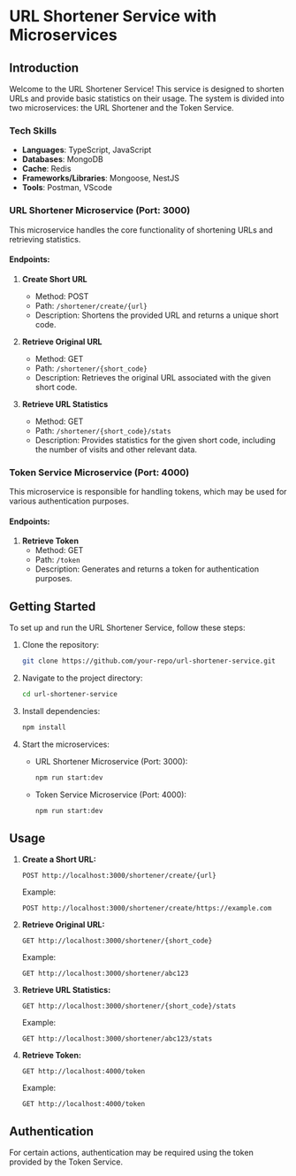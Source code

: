 # URL Shortener Service with Microservices

## Introduction

Welcome to the URL Shortener Service! This service is designed to shorten URLs and provide basic statistics on their usage. The system is divided into two microservices: the URL Shortener and the Token Service.

### Tech Skills
- **Languages**: TypeScript, JavaScript
- **Databases**: MongoDB
- **Cache**: Redis
- **Frameworks/Libraries**: Mongoose, NestJS
- **Tools**: Postman, VScode

### URL Shortener Microservice (Port: 3000)

This microservice handles the core functionality of shortening URLs and retrieving statistics.

#### Endpoints:

1. **Create Short URL**
   - Method: POST
   - Path: `/shortener/create/{url}`
   - Description: Shortens the provided URL and returns a unique short code.

2. **Retrieve Original URL**
   - Method: GET
   - Path: `/shortener/{short_code}`
   - Description: Retrieves the original URL associated with the given short code.

3. **Retrieve URL Statistics**
   - Method: GET
   - Path: `/shortener/{short_code}/stats`
   - Description: Provides statistics for the given short code, including the number of visits and other relevant data.

### Token Service Microservice (Port: 4000)

This microservice is responsible for handling tokens, which may be used for various authentication purposes.

#### Endpoints:

1. **Retrieve Token**
   - Method: GET
   - Path: `/token`
   - Description: Generates and returns a token for authentication purposes.

## Getting Started

To set up and run the URL Shortener Service, follow these steps:

1. Clone the repository:

   ```bash
   git clone https://github.com/your-repo/url-shortener-service.git
   ```

2. Navigate to the project directory:

   ```bash
   cd url-shortener-service
   ```

3. Install dependencies:

   ```bash
   npm install
   ```

4. Start the microservices:

   - URL Shortener Microservice (Port: 3000):

     ```bash
     npm run start:dev
     ```

   - Token Service Microservice (Port: 4000):

     ```bash
     npm run start:dev
     ```

## Usage

1. **Create a Short URL:**

   ```http
   POST http://localhost:3000/shortener/create/{url}
   ```

   Example:

   ```http
   POST http://localhost:3000/shortener/create/https://example.com
   ```

2. **Retrieve Original URL:**

   ```http
   GET http://localhost:3000/shortener/{short_code}
   ```

   Example:

   ```http
   GET http://localhost:3000/shortener/abc123
   ```

3. **Retrieve URL Statistics:**

   ```http
   GET http://localhost:3000/shortener/{short_code}/stats
   ```

   Example:

   ```http
   GET http://localhost:3000/shortener/abc123/stats
   ```

4. **Retrieve Token:**

   ```http
   GET http://localhost:4000/token
   ```

   Example:

   ```http
   GET http://localhost:4000/token
   ```

## Authentication

For certain actions, authentication may be required using the token provided by the Token Service.


